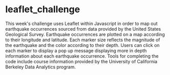 # leaflet_challenge

This week's challenge uses Leaflet within Javascript in order to map out earthquake occurrences sourced from data provided by the United States Geological Survey. Earthquake occurrences are plotted on a map according to their longitude and latitude. Each marker size reflects the magnitude of the earthquake and the color according to their depth. Users can click on each marker to display a pop up message displaying more in depth information about each earthquake occurrence. Tools for completing the code include course information provided by the University of California Berkeley Data Analytics program.